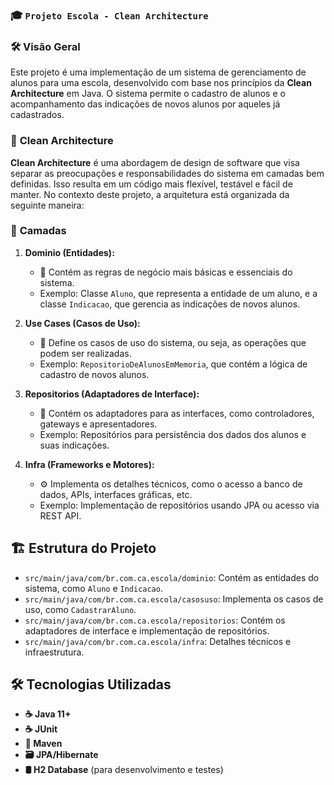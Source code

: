 ### 🎓 `Projeto Escola - Clean Architecture`

### 🛠️ **Visão Geral**

Este projeto é uma implementação de um sistema de gerenciamento de alunos para uma escola, desenvolvido com base nos princípios da **Clean Architecture** em Java. O sistema permite o cadastro de alunos e o acompanhamento das indicações de novos alunos por aqueles já cadastrados.

### 🧹 **Clean Architecture**

**Clean Architecture** é uma abordagem de design de software que visa separar as preocupações e responsabilidades do sistema em camadas bem definidas. Isso resulta em um código mais flexível, testável e fácil de manter. No contexto deste projeto, a arquitetura está organizada da seguinte maneira:

### 📂 **Camadas**

1. **Dominio (Entidades):**
    - 📜 Contém as regras de negócio mais básicas e essenciais do sistema.
    - Exemplo: Classe `Aluno`, que representa a entidade de um aluno, e a classe `Indicacao`, que gerencia as indicações de novos alunos.

2. **Use Cases (Casos de Uso):**
    - 🔄 Define os casos de uso do sistema, ou seja, as operações que podem ser realizadas.
    - Exemplo: `RepositorioDeAlunosEmMemoria`, que contém a lógica de cadastro de novos alunos.

3. **Repositorios (Adaptadores de Interface):**
    - 🧩 Contém os adaptadores para as interfaces, como controladores, gateways e apresentadores.
    - Exemplo: Repositórios para persistência dos dados dos alunos e suas indicações.

4. **Infra (Frameworks e Motores):**
    - ⚙️ Implementa os detalhes técnicos, como o acesso a banco de dados, APIs, interfaces gráficas, etc.
    - Exemplo: Implementação de repositórios usando JPA ou acesso via REST API.

## 🏗️ **Estrutura do Projeto**

- `src/main/java/com/br.com.ca.escola/dominio`: Contém as entidades do sistema, como `Aluno` e `Indicacao`.
- `src/main/java/com/br.com.ca.escola/casosuso`: Implementa os casos de uso, como `CadastrarAluno`.
- `src/main/java/com/br.com.ca.escola/repositorios`: Contém os adaptadores de interface e implementação de repositórios.
- `src/main/java/com/br.com.ca.escola/infra`: Detalhes técnicos e infraestrutura.

## 🛠️ **Tecnologias Utilizadas**

- **☕ Java 11+**
- **☕ JUnit**
- **🐘 Maven**
- **🗃️ JPA/Hibernate**
- **🛢️ H2 Database** (para desenvolvimento e testes)

